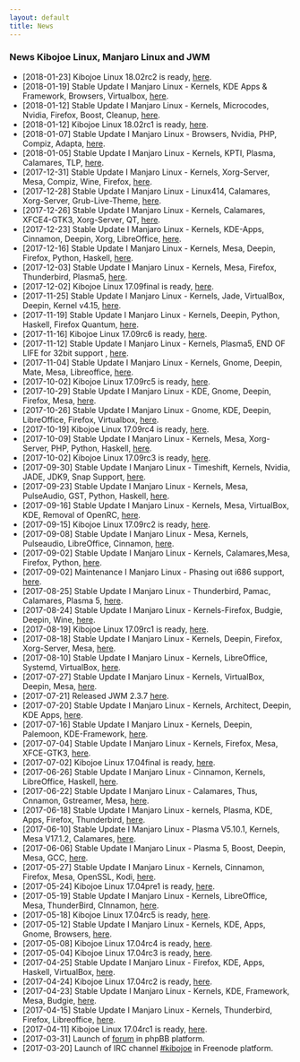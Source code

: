 ```yaml
---
layout: default
title: News
---
```


<h3>News Kibojoe Linux, Manjaro Linux and JWM</h3>

- [2018-01-23] Kibojoe Linux 18.02rc2 is ready, <a href="http://forum.kibojoe.org/viewtopic.php?f=11&t=128&p=339#p339" target="_blank">here</a>.
- [2018-01-19] Stable Update I Manjaro Linux - Kernels, KDE Apps & Framework, Browsers, Virtualbox, <a href="https://manjaro.org/2018/01/19/stable-update-2018-01-19-kernels-kde-apps-framework-browsers-virtualbox-systemd-mesa/" target="_blank">here</a>.
- [2018-01-12] Stable Update I Manjaro Linux - Kernels, Microcodes, Nvidia, Firefox, Boost, Cleanup, <a href="https://manjaro.org/2018/01/12/stable-update-2018-01-12-kernels-microcodes-nvidia-firefox-boost-cleanup/" target="_blank">here</a>.
- [2018-01-12] Kibojoe Linux 18.02rc1 is ready, <a href="http://forum.kibojoe.org/viewtopic.php?f=11&t=115&p=290#p290" target="_blank">here</a>.
- [2018-01-07] Stable Update I Manjaro Linux - Browsers, Nvidia, PHP, Compiz, Adapta, <a href="https://manjaro.org/2018/01/07/stable-update-2018-01-07-browsers-nvidia-php-compiz-adapta/" target="_blank">here</a>.
- [2018-01-05] Stable Update I Manjaro Linux - Kernels, KPTI, Plasma, Calamares, TLP, <a href="https://manjaro.org/2018/01/05/stable-update-2018-01-05-kernels-kpti-plasma-calamares-tlp/" target="_blank">here</a>.
- [2017-12-31] Stable Update I Manjaro Linux - Kernels, Xorg-Server, Mesa, Compiz, Wine, Firefox, <a href="https://manjaro.org/2017/12/31/stable-update-2017-12-31-kernels-xorg-server-mesa-compiz-wine-firefox/" target="_blank">here</a>.
- [2017-12-28] Stable Update I Manjaro Linux - Linux414, Calamares, Xorg-Server, Grub-Live-Theme, <a href="https://manjaro.org/2017/12/28/stable-update-2017-12-28-linux414-calamares-xorg-server-grub-live-theme/" target="_blank">here</a>.
- [2017-12-26] Stable Update I Manjaro Linux - Kernels, Calamares, XFCE4-GTK3, Xorg-Server, QT, <a href="https://manjaro.org/2017/12/26/stable-update-2017-12-26-kernels-calamares-thunderbird-xfce4-gtk3-xorg-server-qt/" target="_blank">here</a>.
- [2017-12-23] Stable Update I Manjaro Linux - Kernels, KDE-Apps, Cinnamon, Deepin, Xorg, LibreOffice, <a href="https://manjaro.org/2017/12/23/stable-update-2017-12-23-kernels-kde-apps-cinnamon-deepin-xorg-libreoffice/" target="_blank">here</a>.
- [2017-12-16] Stable Update I Manjaro Linux - Kernels, Mesa, Deepin, Firefox, Python, Haskell, <a href="https://manjaro.org/2017/12/16/stable-update-2017-12-16-kernels-mesa-deepin-firefox-python-haskell/" target="_blank">here</a>.
- [2017-12-03] Stable Update I Manjaro Linux - Kernels, Mesa, Firefox, Thunderbird, Plasma5, <a href="https://manjaro.org/2017/12/03/stable-update-2017-12-03-kernels-mesa-firefox-thunderbird-plasma5/" target="_blank">here</a>.
- [2017-12-02] Kibojoe Linux 17.09final is ready, <a href="http://forum.kibojoe.org/viewtopic.php?f=11&p=267#p267" target="_blank">here</a>.
- [2017-11-25] Stable Update I Manjaro Linux - Kernels, Jade, VirtualBox, Deepin, Kernel v4.15, <a href="https://manjaro.org/2017/11/25/stable-update-2017-11-25-kernels-jade-virtualbox-deepin-kernel-v4-15/" target="_blank">here</a>.
- [2017-11-19] Stable Update I Manjaro Linux - Kernels, Deepin, Python, Haskell, Firefox Quantum, <a href="https://manjaro.org/2017/11/19/stable-update-2017-11-19-kernels-deepin-python-haskell-firefox-quantum/" target="_blank">here</a>.
- [2017-11-16] Kibojoe Linux 17.09rc6 is ready, <a href="http://forum.kibojoe.org/viewtopic.php?f=11&t=99&p=260#p260" target="_blank">here</a>.
- [2017-11-12] Stable Update I Manjaro Linux - Kernels, Plasma5, END OF LIFE for 32bit support , <a href="https://manjaro.org/2017/11/13/stable-update-2017-11-12-kernels-plasma5-deepin-cinnamon-end-of-life-for-32bit-support/" target="_blank">here</a>.
- [2017-11-04] Stable Update I Manjaro Linux - Kernels, Gnome, Deepin, Mate, Mesa, Libreoffice, <a href="https://manjaro.org/2017/11/04/stable-update-2017-11-04-kernels-gnome-deepin-mate-mesa-libreoffice/" target="_blank">here</a>.
- [2017-10-02] Kibojoe Linux 17.09rc5 is ready, <a href="http://forum.kibojoe.org/viewtopic.php?f=11&t=93&p=250#p250" target="_blank">here</a>.
- [2017-10-29] Stable Update I Manjaro Linux - KDE, Gnome, Deepin, Firefox, Mesa, <a href="https://manjaro.org/2017/10/29/stable-update-2017-10-29-kde-gnome-deepin-firefox-mesa/" target="_blank">here</a>.
- [2017-10-26] Stable Update I Manjaro Linux - Gnome, KDE, Deepin, LibreOffice, Firefox, Virtualbox, <a href="https://manjaro.org/2017/10/26/stable-update-2017-10-26-gnome-kde-deepin-libreoffice-firefox-wine-virtualbox/" target="_blank">here</a>.
- [2017-10-19] Kibojoe Linux 17.09rc4 is ready, <a href="http://forum.kibojoe.org/viewtopic.php?f=11&t=82&p=212#p212" target="_blank">here</a>.
- [2017-10-09] Stable Update I Manjaro Linux - Kernels, Mesa, Xorg-Server, PHP, Python, Haskell, <a href="https://manjaro.org/2017/10/09/stable-update-2017-10-09-kernels-mesa-xorg-server-php-python-haskell/" target="_blank">here</a>.
- [2017-10-02] Kibojoe Linux 17.09rc3 is ready, <a href="http://forum.kibojoe.org/viewtopic.php?f=11&t=68&p=153#p153" target="_blank">here</a>.
- [2017-09-30] Stable Update I Manjaro Linux - Timeshift, Kernels, Nvidia, JADE, JDK9, Snap Support, <a href="https://manjaro.org/2017/09/30/stable-update-2017-09-30-timeshift-kernels-nvidia-jade-haskell-jdk9-snap-support/" target="_blank">here</a>.
- [2017-09-23] Stable Update I Manjaro Linux - Kernels, Mesa, PulseAudio, GST, Python, Haskell, <a href="https://manjaro.org/2017/09/23/stable-update-2017-09-23-kernels-mesa-pulseaudio-gst-python-haskell/" target="_blank">here</a>.
- [2017-09-16] Stable Update I Manjaro Linux - Kernels, Mesa, VirtualBox,  KDE, Removal of OpenRC, <a href="https://manjaro.org/2017/09/16/stable-update-2017-09-16-kernels-mesa-virtualbox-pamac-kde-gcc-removal-of-openrc/" target="_blank">here</a>.
- [2017-09-15] Kibojoe Linux 17.09rc2 is ready, <a href="http://forum.kibojoe.org/viewtopic.php?f=11&t=61" target="_blank">here</a>.
- [2017-09-08] Stable Update I Manjaro Linux - Mesa, Kernels, Pulseaudio, LibreOffice, Cinnamon, <a href="https://manjaro.org/2017/09/08/stable-update-2017-09-08-mesa-kernels-pulseaudio-libreoffice-kde-apps-cinnamon/" target="_blank">here</a>.
- [2017-09-02] Stable Update I Manjaro Linux - Kernels, Calamares,Mesa, Firefox, Python, <a href="https://manjaro.org/2017/09/02/stable-update-2017-09-02-kernels-calamares-mesa-firefox-python/" target="_blank">here</a>.
- [2017-09-02] Maintenance I Manjaro Linux - Phasing out i686 support, <a href="https://manjaro.org/2017/09/02/maintenance-phasing-out-i686-support/" target="_blank">here</a>.
- [2017-08-25] Stable Update I Manjaro Linux - Thunderbird, Pamac, Calamares, Plasma 5, <a href="https://manjaro.org/2017/08/25/stable-update-2017-08-25-thunderbird-pamac-calamares-plasma-5/" target="_blank">here</a>.
- [2017-08-24] Stable Update I Manjaro Linux - Kernels-Firefox, Budgie, Deepin, Wine, <a href="https://manjaro.org/2017/08/24/stable-update-2017-08-24-kernels-firefox-kde-framework-apps-budgie-deepin-wine/" target="_blank">here</a>.
- [2017-08-19] Kibojoe Linux 17.09rc1 is ready, <a href="http://forum.kibojoe.org/viewtopic.php?f=11&p=96#p96" target="_blank">here</a>.
- [2017-08-18] Stable Update I Manjaro Linux - Kernels, Deepin, Firefox, Xorg-Server, Mesa, <a href="https://manjaro.org/2017/08/18/stable-update-2017-08-18-kernels-deepin-firefox-xorg-server-mesa-pamac/" target="_blank">here</a>.
- [2017-08-10] Stable Update I Manjaro Linux - Kernels, LibreOffice, Systemd, VirtualBox, <a href="https://manjaro.org/2017/08/10/stable-update-2017-08-10-kernels-libreoffice-systemd-virtualbox/" target="_blank">here</a>.
- [2017-07-27] Stable Update I Manjaro Linux - Kernels, VirtualBox, Deepin, Mesa, <a href="https://manjaro.org/2017/07/27/stable-update-2017-07-27-kernels-virtualbox-deepin-mesa/" target="_blank">here</a>.
- [2017-07-21] Released JWM 2.3.7 <a href="http://forum.kibojoe.org/viewtopic.php?f=13&p=75&sid=32ff4c16d74b3461f85e2b669acac0ac#p75" target="_blank">here</a>.
- [2017-07-20] Stable Update I Manjaro Linux - Kernels, Architect, Deepin, KDE Apps, <a href="https://manjaro.org/2017/07/20/stable-update-2017-07-20-kernels-architect-deepin-kde-apps-toolchain/" target="_blank">here</a>.
- [2017-07-16] Stable Update I Manjaro Linux - Kernels, Deepin, Palemoon, KDE-Framework, <a href="https://manjaro.org/2017/07/16/stable-update-2017-07-16-kernels-deepin-palemoon-kde-framework-xfce4-gtk3/" target="_blank">here</a>.
- [2017-07-04] Stable Update I Manjaro Linux - Kernels, Firefox, Mesa, XFCE-GTK3, <a href="https://manjaro.org/2017/07/04/stable-update-2017-07-04-kernels-firefox-mesa-xfce4-gtk3/" target="_blank">here</a>.
- [2017-07-02] Kibojoe Linux 17.04final is ready, <a href="http://forum.kibojoe.org/viewtopic.php?f=3&p=58#p58" target="_blank">here</a>.
- [2017-06-26] Stable Update I Manjaro Linux - Cinnamon, Kernels, LibreOffice, Haskell, <a href="https://manjaro.org/2017/06/26/stable-update-2017-06-26-cinnamon-kernels-libreoffice-haskell/" target="_blank">here</a>.
- [2017-06-22] Stable Update I Manjaro Linux - Calamares, Thus, Cnnamon, Gstreamer, Mesa, <a href="https://manjaro.org/2017/06/22/stable-update-2017-06-22-calamares-thus-cinnamon-gstreamer-mesa/" target="_blank">here</a>.
- [2017-06-18] Stable Update I Manjaro Linux - kernels, Plasma, KDE, Apps, Firefox, Thunderbird, <a href="https://manjaro.org/2017/06/18/stable-update-2017-06-18-kernels-plasma-kde-apps-firefox-thunderbird-mesa/" target="_blank">here</a>.
- [2017-06-10] Stable Update I Manjaro Linux - Plasma V5.10.1, Kernels, Mesa V17.1.2, Calamares, <a href="https://manjaro.org/2017/06/10/stable-update-2017-06-10-plasma-v5-10-1-kernels-mesa-v17-1-2-calamares/" target="_blank">here</a>.
- [2017-06-06] Stable Update I Manjaro Linux - Plasma 5, Boost, Deepin, Mesa, GCC, <a href="https://manjaro.org/2017/06/06/stable-update-2017-06-06-plasma-5-boost-deepin-mesa-gcc/" target="_blank">here</a>.
- [2017-05-27] Stable Update I Manjaro Linux - Kernels, Cinnamon, Firefox, Mesa, OpenSSL, Kodi, <a href="https://manjaro.org/2017/05/27/stable-update-2017-05-27-kernels-cinnamon-firefox-mesa-openssl-kodi/" target="_blank">here</a>.
- [2017-05-24] Kibojoe Linux 17.04pre1 is ready, <a href="http://forum.kibojoe.org/viewtopic.php?f=3&t=28&p=50#p50" target="_blank">here</a>.
- [2017-05-19] Stable Update I Manjaro Linux - Kernels, LibreOffice, Mesa, ThunderBird, CInnamon, <a href="https://manjaro.org/2017/05/19/stable-update-2017-05-19-kernels-libreoffice-mesa-thunderbird-cinnamon/" target="_blank">here</a>.
- [2017-05-18] Kibojoe Linux 17.04rc5 is ready, <a href="http://forum.kibojoe.org/viewtopic.php?f=3&t=26&p=47#p47" target="_blank">here</a>.
- [2017-05-12] Stable Update I Manjaro Linux - Kernels, KDE, Apps, Gnome, Browsers, <a href="https://manjaro.org/2017/05/12/stable-update-2017-05-12-kernels-kde-kde-apps-gnome-browsers/" target="_blank">here</a>.
- [2017-05-08] Kibojoe Linux 17.04rc4 is ready, <a href="https://forum.manjaro.org/t/kibojoe-linux-manjaro-linux-re-spin-with-jwm-17-04rc4/21609/70" target="_blank">here</a>.
- [2017-05-04] Kibojoe Linux 17.04rc3 is ready, <a href="http://forum.kibojoe.org/viewtopic.php?f=3&p=35#p35" target="_blank">here</a>.
- [2017-04-25] Stable Update I Manjaro Linux - Firefox, KDE, Apps, Haskell, VirtualBox, <a href="https://manjaro.org/2017/04/25/stable-update-2017-04-25-firefox-kde-apps-haskell-virtualbox/" target="_blank">here</a>.
- [2017-04-24] Kibojoe Linux 17.04rc2 is ready, <a href="http://forum.kibojoe.org/viewtopic.php?f=3&t=15" target="_blank">here</a>.
- [2017-04-23] Stable Update I Manjaro Linux  - Kernels, KDE, Framework, Mesa, Budgie, <a href="https://manjaro.org/2017/04/23/stable-update-2017-04-23-kernels-kde-framework-mesa-budgie/" target="_blank">here</a>.
- [2017-04-15] Stable Update I Manjaro Linux  - Kernels, Thunderbird, Firefox, Libreoffice, <a href="https://manjaro.org/2017/04/15/stable-update-2017-04-15-kernels-thunderbird-firefox-libreoffice/" target="_blank">here</a>.
- [2017-04-11] Kibojoe Linux 17.04rc1 is ready, <a href="http://forum.kibojoe.org/viewtopic.php?f=3&t=10&p=16#p16" target="_blank">here</a>.
- [2017-03-31] Launch of <a href="http://forum.kibojoe.org/" target="_blank">forum</a> in phpBB platform.
- [2017-03-20] Launch of IRC channel <a href="http://webchat.freenode.net/?channels=kibojoe" target="_blank">#kibojoe</a> in Freenode platform.